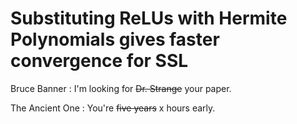 # Substituting ReLUs with Hermite Polynomials gives faster convergence for SSL

Bruce Banner : I'm looking for ~~Dr. Strange~~ your paper.

The Ancient One : You're ~~five years~~ x hours early.
